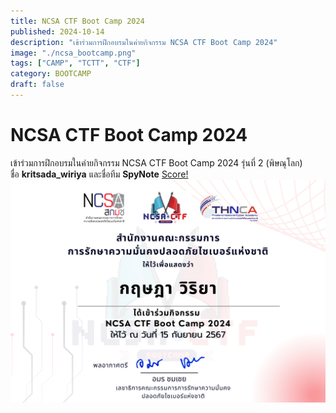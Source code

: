 ```yaml
---
title: NCSA CTF Boot Camp 2024
published: 2024-10-14
description: "เข้าร่วมการฝึกอบรมในค่ายกิจกรรม NCSA CTF Boot Camp 2024"
image: "./ncsa_bootcamp.png"
tags: ["CAMP", "TCTT", "CTF"]
category: BOOTCAMP
draft: false
---
```


# NCSA CTF Boot Camp 2024
เข้าร่วมการฝึกอบรมในค่ายกิจกรรม NCSA CTF Boot Camp 2024 รุ่นที่ 2 (พิษณุโลก)\
ชื่อ **kritsada_wiriya** และชื่อทีม **SpyNote** [Score!](https://cloud.ctf.in.th/score/view.html?id=DVBTLV9D0W&t=oL3n5Xg2DaZaVIiale3QRXEtycxrtBSQuQOat+sUnJU=)
![Certificate](./CER_BOOTCAMP_2024.png)